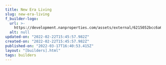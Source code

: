 ```yaml
---
title: New Era Living
slug: new-era-living
f_builder-logo:
  url: >-
    https://development.nanproperties.com/assets/external/6215052bcc6a6e46db34613b_new20era20logo-no20background-01202.png
  alt: null
updated-on: "2022-02-22T15:45:57.982Z"
created-on: "2022-02-22T15:45:57.982Z"
published-on: "2022-03-17T16:40:53.415Z"
layout: "[builders].html"
tags: builders
---
```

